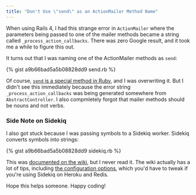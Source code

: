 ```yaml
---
title: "Don't Use \"send\" as an ActionMailer Method Name"
---
```


When using Rails 4, I had this strange error in `ActionMailer` where the parameters being passed to one of the mailer methods became a string called `_process_action_callbacks`. There was zero Google result, and it took me a while to figure this out.

It turns out that I was naming one of the ActionMailer methods as `send`:

{% gist a9b66bad5a5b08828dd9 send.rb %}

Of course, [`send` is a special method in Ruby](http://ruby-doc.org/core-2.2.2/Object.html#method-i-send), and I was overwriting it. But I didn't see this immediately because the error string `_process_action_callbacks` was being generated somewhere from `AbstractController`. I also compmletely forgot that mailer methods should be nouns and not verbs.

### Side Note on Sidekiq

I also got stuck because I was passing symbols to a Sidekiq worker. Sidekiq converts symbols into strings:

{% gist a9b66bad5a5b08828dd9 sidekiq.rb %}

This was [documented on the wiki](https://github.com/mperham/sidekiq/wiki/Best-Practices#1-make-your-job-parameters-small-and-simple), but I never read it. The wiki actually has a lot of tips, including [the configuration options](https://github.com/mperham/sidekiq/wiki/Advanced-Options), which you'd have to tweak if you're using Sidekiq on Heroku and Redis.

Hope this helps someone. Happy coding!
